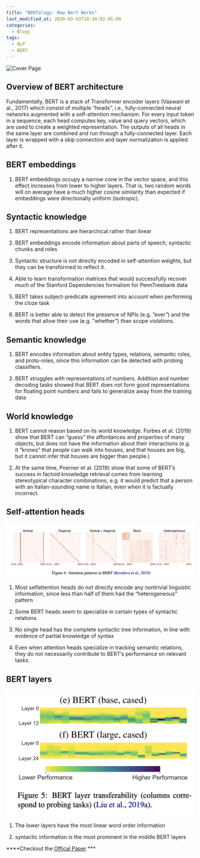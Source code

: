 ```yaml
---
title: "BERTology: How Bert Works"
last_modified_at: 2020-03-03T10:30:02-05:00
categories:
  - Blogs
tags:
  - NLP
  - BERT
---
```


![Cover Page](/assets/images/bertology.png)

## Overview of BERT architecture

Fundamentally, BERT is a stack of Transformer
encoder layers (Vaswani et al., 2017) which consist
of multiple “heads”, i.e., fully-connected neural
networks augmented with a self-attention mechanism. For every input token in a sequence, each
head computes key, value and query vectors, which
are used to create a weighted representation. The
outputs of all heads in the same layer are combined
and run through a fully-connected layer. Each layer
is wrapped with a skip connection and layer normalization is applied after it.

<script data-ad-client="ca-pub-2118670497450280" async src="https://pagead2.googlesyndication.com/pagead/js/adsbygoogle.js"></script>

## BERT embeddings

  1.  BERT
embeddings occupy a narrow cone in the vector
space, and this effect increases from lower to higher
layers. That is, two random words will on average have a much higher cosine similarity than expected if embeddings were directionally uniform
(isotropic).

<script data-ad-client="ca-pub-2118670497450280" async src="https://pagead2.googlesyndication.com/pagead/js/adsbygoogle.js"></script>

## Syntactic knowledge

  1.  BERT representations are hierarchical rather than linear
  2.  BERT embeddings encode information about parts of speech, syntactic chunks
and roles
  3.  Syntactic structure is not
directly encoded in self-attention weights, but
they can be transformed to reflect it.
  4.   Able to learn transformation matrices
that would successfully recover much of the Stanford Dependencies formalism for PennTreebank
data 

  5.  BERT takes
subject-predicate agreement into account when
performing the cloze task

  6.  BERT is better able to
detect the presence of NPIs (e.g. ”ever”) and the
words that allow their use (e.g. ”whether”) than
scope violations.

<script data-ad-client="ca-pub-2118670497450280" async src="https://pagead2.googlesyndication.com/pagead/js/adsbygoogle.js"></script>

##  Semantic knowledge

  1.  BERT encodes information about entity types, relations,
semantic roles, and proto-roles, since this information can be detected with probing classifiers.

  2.  BERT struggles with representations of numbers. Addition and number decoding tasks showed
that BERT does not form good representations for
floating point numbers and fails to generalize away
from the training data

##   World knowledge

  1.  BERT cannot reason based on its
world knowledge. Forbes et al. (2019) show that
BERT can “guess” the affordances and properties
of many objects, but does not have the information
about their interactions (e.g. it “knows” that people
can walk into houses, and that houses are big, but
it cannot infer that houses are bigger than people.)

  2.  At the
same time, Poerner et al. (2019) show that some
of BERT’s success in factoid knowledge retrieval
comes from learning stereotypical character combinations, e.g. it would predict that a person with
an Italian-sounding name is Italian, even when it is
factually incorrect.

##  Self-attention heads

![Self-attention heads](/assets/images/attention_layer_vis.png)

1.  Most selfattention heads do not directly encode any nontrivial linguistic information, since less than half
of them had the “heterogeneous” pattern

2.  Some BERT heads seem to specialize in certain types of syntactic relations.

3.  No single head has the complete
syntactic tree information, in line with evidence
of partial knowledge of syntax 

4.  Even when
attention heads specialize in tracking semantic
relations, they do not necessarily contribute to
BERT’s performance on relevant tasks.


## BERT layers

![BERT layers](/assets/images/bert_layer.png)


1.  The lower layers have the most linear word order
information

2.  syntactic information is the most prominent in the middle BERT layers



****Checkout the [Offical Paper](https://arxiv.org/pdf/2002.12327v1.pdf) ***

<script data-ad-client="ca-pub-2118670497450280" async src="https://pagead2.googlesyndication.com/pagead/js/adsbygoogle.js"></script>
